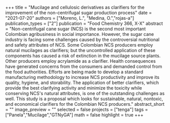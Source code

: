 +++
title = "Mucilage and cellulosic derivatives as clarifiers for the improvement of the non-centrifugal sugar production process"
date = "2021-07-20"
authors = ["Moreno, L.", "Medina, O.","rojas-a"]
publication_types = ["2"]
publication = "Food Chemistry  366, X-X"
abstract = "Non-centrifugal cane sugar (NCS) is the second most important Colombian agribusiness in social importance. However, the sugar cane industry is facing some challenges caused by the controversial nutritional and safety attributes of NCS. Some Colombian NCS producers employ natural mucilages as clarifiers; but the uncontrolled application of these components has caused a risk of extinction in the mucilage source plants. Other producers employ acrylamide as a clarifier. Health consequences have generated concerns from the consumers and demanded control from the food authorities. Efforts are being made to develop a standard manufacturing methodology to increase NCS productivity and improve its quality, hygiene, and storability. The application of better clarifiers, which provide the best clarifying activity and minimize the toxicity while conserving NCS's natural attributes, is one of the outstanding challenges as well. This study is a proposal which looks for sustainable, natural, nontoxic, and economical clarifiers for the Colombian NCS producers."
abstract_short = ""
image_preview = ""
selected = false
projects = ["tenga"]
tags = ["Panela","Mucilage","GTNyGA"]
math = false
highlight = true
+++

